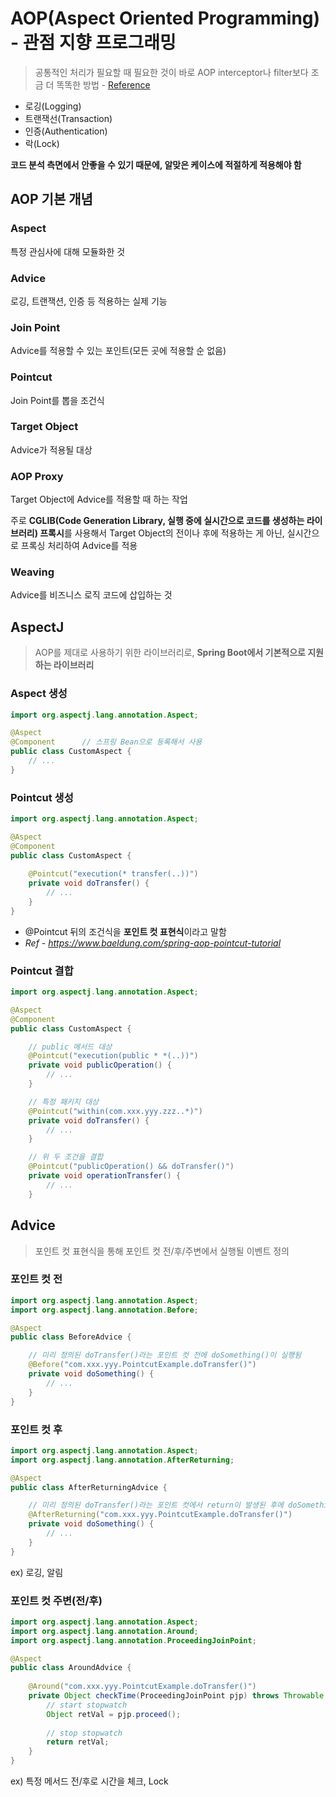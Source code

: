 # AOP(Aspect Oriented Programming) - 관점 지향 프로그래밍
> 공통적인 처리가 필요할 때 필요한 것이 바로 AOP
> interceptor나 filter보다 조금 더 똑똑한 방법 - [Reference](https://docs.spring.io/spring-framework/docs/current/reference/html/core.html#aop)
- 로깅(Logging)
- 트랜잭선(Transaction)
- 인증(Authentication)
- 락(Lock)

**코드 분석 측면에서 안좋을 수 있기 때문에, 알맞은 케이스에 적절하게 적용해야 함**



## AOP 기본 개념

### Aspect
특정 관심사에 대해 모듈화한 것

### Advice
로깅, 트랜잭션, 인증 등 적용하는 실제 기능

### Join Point
Advice를 적용할 수 있는 포인트(모든 곳에 적용할 순 없음)

### Pointcut
Join Point를 뽑을 조건식

### Target Object
Advice가 적용될 대상

### AOP Proxy
Target Object에 Advice를 적용할 때 하는 작업

주로 **CGLIB(Code Generation Library, 실행 중에 실시간으로 코드를 생성하는 라이브러리) 프록시**를 사용해서 Target Object의 전이나 후에 적용하는 게 아닌, 실시간으로 프록싱 처리하여 Advice를 적용

### Weaving
Advice를 비즈니스 로직 코드에 삽입하는 것



## AspectJ
> AOP를 제대로 사용하기 위한 라이브러리로, **Spring Boot에서 기본적으로 지원하는 라이브러리**

### Aspect 생성
```java
import org.aspectj.lang.annotation.Aspect;

@Aspect
@Component      // 스프링 Bean으로 등록해서 사용
public class CustomAspect {
    // ...
}
```

### Pointcut 생성
```java
import org.aspectj.lang.annotation.Aspect;

@Aspect
@Component
public class CustomAspect {
    
    @Pointcut("execution(* transfer(..))")
    private void doTransfer() {
        // ...
    }
}
```
- @Pointcut 뒤의 조건식을 **포인트 컷 표현식**이라고 말함
- *Ref - <https://www.baeldung.com/spring-aop-pointcut-tutorial>*

### Pointcut 결합
```java
import org.aspectj.lang.annotation.Aspect;

@Aspect
@Component
public class CustomAspect {

    // public 메서드 대상
    @Pointcut("execution(public * *(..))") 
    private void publicOperation() {
        // ...
    }

    // 특정 패키지 대상
    @Pointcut("within(com.xxx.yyy.zzz..*)") 
    private void doTransfer() {
        // ...
    }

    // 위 두 조건을 결합
    @Pointcut("publicOperation() && doTransfer()") 
    private void operationTransfer() {
        // ...
    }   
```

## Advice
> 포인트 컷 표현식을 통해 포인트 컷 전/후/주변에서 실행될 이벤트 정의

### 포인트 컷 전
```java
import org.aspectj.lang.annotation.Aspect;
import org.aspectj.lang.annotation.Before;

@Aspect
public class BeforeAdvice {

    // 미리 정의된 doTransfer()라는 포인트 컷 전에 doSomething()이 실행됨
    @Before("com.xxx.yyy.PointcutExample.doTransfer()") 
    private void doSomething() {
        // ...
    }
}
```

### 포인트 컷 후
```java
import org.aspectj.lang.annotation.Aspect;
import org.aspectj.lang.annotation.AfterReturning;

@Aspect
public class AfterReturningAdvice {

    // 미리 정의된 doTransfer()라는 포인트 컷에서 return이 발생된 후에 doSomething()이 실행됨
    @AfterReturning("com.xxx.yyy.PointcutExample.doTransfer()") 
    private void doSomething() {
        // ...
    }
}
```
ex) 로깅, 알림

### 포인트 컷 주변(전/후)
```java
import org.aspectj.lang.annotation.Aspect;
import org.aspectj.lang.annotation.Around;
import org.aspectj.lang.annotation.ProceedingJoinPoint;

@Aspect
public class AroundAdvice {
    
    @Around("com.xxx.yyy.PointcutExample.doTransfer()") 
    private Object checkTime(ProceedingJoinPoint pjp) throws Throwable {
        // start stopwatch
        Object retVal = pjp.proceed();
        
        // stop stopwatch
        return retVal;
    }
}
```
ex) 특정 메서드 전/후로 시간을 체크, Lock